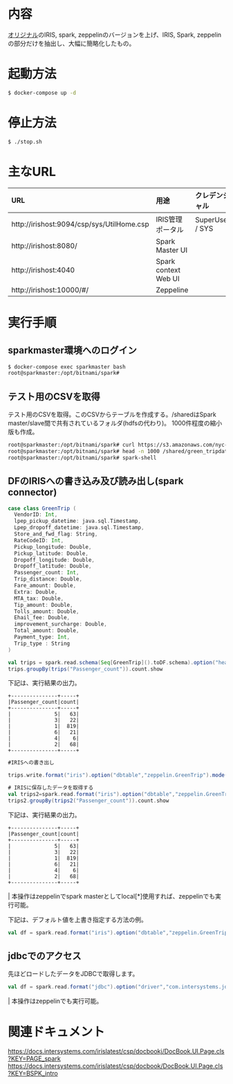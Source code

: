 # 内容
[オリジナル](https://github.com/intersystems-community/irisdemo-demo-readmission.git)のIRIS, spark, zeppelinのバージョンを上げ、IRIS, Spark, zeppelinの部分だけを抽出し、大幅に簡略化したもの。

# 起動方法
```bash
$ docker-compose up -d
```
# 停止方法
```bash
$ ./stop.sh
```

# 主なURL

|URL|用途|クレデンシャル|
|:--|:--|:--|
|http://irishost:9094/csp/sys/UtilHome.csp|IRIS管理ポータル|SuperUser / SYS|
|http://irishost:8080/|Spark Master UI||
|http://irishost:4040|Spark context Web UI||
|http://irishost:10000/#/|Zeppeline||

# 実行手順
## sparkmaster環境へのログイン
```bash
$ docker-compose exec sparkmaster bash
root@sparkmaster:/opt/bitnami/spark#
```
## テスト用のCSVを取得

テスト用のCSVを取得。このCSVからテーブルを作成する。/sharedはSpark master/slave間で共有されているフォルダ(hdfsの代わり)。
1000件程度の縮小版も作成。
```bash
root@sparkmaster:/opt/bitnami/spark# curl https://s3.amazonaws.com/nyc-tlc/trip+data/green_tripdata_2016-01.csv | sed  '/^.$/d' > /shared/green_tripdata_2016-01.csv
root@sparkmaster:/opt/bitnami/spark# head -n 1000 /shared/green_tripdata_2016-01.csv > /shared/green_tripdata_2016-01.min.csv
root@sparkmaster:/opt/bitnami/spark# spark-shell
```

## DFのIRISへの書き込み及び読み出し(spark connector)
```scala
case class GreenTrip (
  VendorID: Int,
  lpep_pickup_datetime: java.sql.Timestamp,
  Lpep_dropoff_datetime: java.sql.Timestamp,
  Store_and_fwd_flag: String,
  RateCodeID: Int,
  Pickup_longitude: Double,
  Pickup_latitude: Double,
  Dropoff_longitude: Double,
  Dropoff_latitude: Double,
  Passenger_count: Int,
  Trip_distance: Double,
  Fare_amount: Double,
  Extra: Double,
  MTA_tax: Double,
  Tip_amount: Double,
  Tolls_amount: Double,
  Ehail_fee: Double,
  improvement_surcharge: Double,
  Total_amount: Double,
  Payment_type: Int,
  Trip_type : String
)

val trips = spark.read.schema(Seq[GreenTrip]().toDF.schema).option("header", "true").csv("file:///shared/green_tripdata_2016-01.min.csv")
trips.groupBy(trips("Passenger_count")).count.show
```
下記は、実行結果の出力。
```
+---------------+-----+
|Passenger_count|count|
+---------------+-----+
|              5|   63|
|              3|   22|
|              1|  819|
|              6|   21|
|              4|    6|
|              2|   68|
+---------------+-----+
```

```scala
#IRISへの書き出し

trips.write.format("iris").option("dbtable","zeppelin.GreenTrip").mode("OVERWRITE").option("isolationlevel","NONE").save()

# IRISに保存したデータを取得する
val trips2=spark.read.format("iris").option("dbtable","zeppelin.GreenTrip").load
trips2.groupBy(trips2("Passenger_count")).count.show
```
下記は、実行結果の出力。
```
+---------------+-----+
|Passenger_count|count|
+---------------+-----+
|              5|   63|
|              3|   22|
|              1|  819|
|              6|   21|
|              4|    6|
|              2|   68|
+---------------+-----+
```

| 本操作はzeppelinでspark masterとしてlocal[*]使用すれば、zeppelinでも実行可能。  

下記は、デフォルト値を上書き指定する方法の例。
```scala
val df = spark.read.format("iris").option("dbtable","zeppelin.GreenTrip").option("url","IRIS://riskengine:1972/USER").option("user","SuperUser").option("password","SYS").load
```


## jdbcでのアクセス
先ほどロードしたデータをJDBCで取得します。
```scala
val df = spark.read.format("jdbc").option("driver","com.intersystems.jdbc.IRISDriver").option("dbtable","zeppelin.GreenTrip").option("url","jdbc:IRIS://riskengine:1972/USER").option("user","SuperUser").option("password","SYS").load()
```
| 本操作はzeppelinでも実行可能。    

# 関連ドキュメント

https://docs.intersystems.com/irislatest/csp/docbookj/DocBook.UI.Page.cls?KEY=PAGE_spark
https://docs.intersystems.com/irislatest/csp/docbook/DocBook.UI.Page.cls?KEY=BSPK_intro
